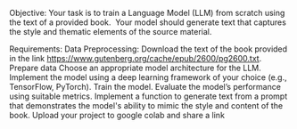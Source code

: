 Objective:
Your task is to train a Language Model (LLM) from scratch using the text of a provided book.  Your model should generate text that captures the style and thematic elements of the source material.

Requirements:
Data Preprocessing:
Download the text of the book provided in the link https://www.gutenberg.org/cache/epub/2600/pg2600.txt.
Prepare data
Choose an appropriate model architecture for the LLM. 
Implement the model using a deep learning framework of your choice (e.g., TensorFlow, PyTorch).
Train the model.
Evaluate the model’s performance using suitable metrics.
Implement a function to generate text from a prompt that demonstrates the model's ability to mimic the style and content of the book.
Upload your project to google colab and share a link